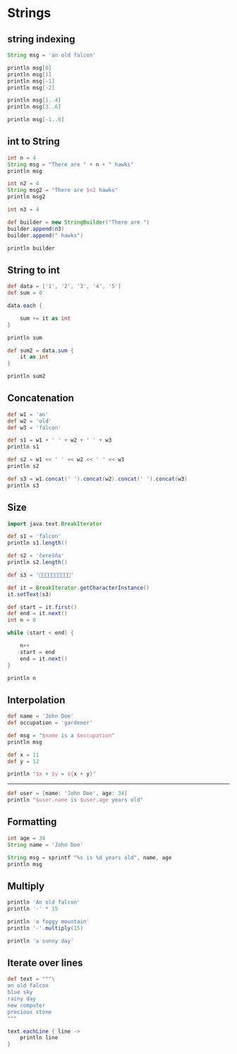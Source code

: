 # Strings 


## string indexing

```groovy
String msg = 'an old falcon'

println msg[0]
println msg[1]
println msg[-1]
println msg[-2]

println msg[1..4]
println msg[3..6]

println msg[-1..0]
```

## int to String

```groovy
int n = 4
String msg = "There are " + n + " hawks"
println msg

int n2 = 4
String msg2 = "There are $n2 hawks"
println msg2

int n3 = 4

def builder = new StringBuilder("There are ")
builder.append(n3)
builder.append(" hawks")

println builder
```

## String to int

```groovy
def data = ['1', '2', '3', '4', '5']
def sum = 0 

data.each {

    sum += it as int
}

println sum

def sum2 = data.sum {
    it as int
}

println sum2
```

## Concatenation

```groovy
def w1 = 'an'
def w2 = 'old'
def w3 = 'falcon'

def s1 = w1 + ' ' + w2 + ' ' + w3
println s1

def s2 = w1 << ' ' << w2 << ' ' << w3
println s2

def s3 = w1.concat(' ').concat(w2).concat(' ').concat(w3)
println s3
```

## Size

```groovy
import java.text.BreakIterator

def s1 = 'falcon'
println s1.length()

def s2 = 'čerešňa'
println s2.length()

def s3 = '🐜🐬🐄🐘🦂🐫🐑🦍🐯🐞'

def it = BreakIterator.getCharacterInstance()
it.setText(s3)

def start = it.first()
def end = it.next()
int n = 0

while (start < end) { 

    n++
    start = end 
    end = it.next()
}

println n
```

## Interpolation

```groovy
def name = 'John Doe'
def occupation = 'gardener'

def msg = "$name is a $occupation"
println msg

def x = 11
def y = 12 

println "$x + $y = ${x + y}"
```

---

```groovy
def user = [name: 'John Doe', age: 34]
println "$user.name is $user.age years old"
```

## Formatting

```groovy
int age = 34
String name = 'John Doe'

String msg = sprintf "%s is %d years old", name, age
println msg
```

## Multiply

```groovy
println 'An old falcon'
println '-' * 15

println 'a foggy mountain'
println '-'.multiply(15)

println 'a sunny day'
```

## Iterate over lines 

```groovy
def text = """\
an old falcon
blue sky
rainy day
new computer
precious stone
"""

text.eachLine { line -> 
    println line
}
```
